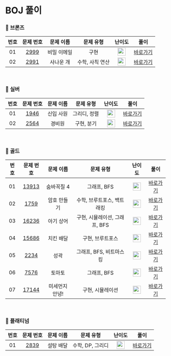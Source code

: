 # BOJ 풀이

### 🥉 <strong>브론즈</strong>

| 번호 |                  문제 번호                   |  문제 이름  |    문제 유형    |                                      난이도                                       |             풀이              |
| :--: | :------------------------------------------: | :---------: | :-------------: | :-------------------------------------------------------------------------------: | :---------------------------: |
|  01  | [2999](https://www.acmicpc.net/problem/2999) | 비밀 이메일 |      구현       | <img height="25px" width="25px" src="https://static.solved.ac/tier_small/5.svg"/> | [바로가기](./Bronze/BOJ_2999) |
|  02  | [2991](https://www.acmicpc.net/problem/2991) |  사나운 개  | 수학, 사칙 연산 | <img height="25px" width="25px" src="https://static.solved.ac/tier_small/3.svg"/> | [바로가기](./Bronze/BOJ_2991) |

<br>

### 🥈 <strong>실버</strong>

| 번호 |                  문제 번호                   | 문제 이름 |  문제 유형   |                                       난이도                                       |                풀이                 |
| :--: | :------------------------------------------: | :-------: | :----------: | :--------------------------------------------------------------------------------: | :---------------------------------: |
|  01  | [1946](https://www.acmicpc.net/problem/1946) | 신입 사원 | 그리디, 정렬 | <img height="25px" width="25px" src="https://static.solved.ac/tier_small/10.svg"/> |  [바로가기](./Silver/BOJ_1946.md)   |
|  02  | [2564](https://www.acmicpc.net/problem/2564) |  경비원   |  구현, 분기  | <img height="25px" width="25px" src="https://static.solved.ac/tier_small/10.svg"/> | [바로가기](./Silver/BOJ_2564.md.md) |

<br>

### 🥇 <strong>골드</strong>

| 번호 |                   문제 번호                    |   문제 이름    |           문제 유형           |                                       난이도                                       |                풀이                |
| :--: | :--------------------------------------------: | :------------: | :---------------------------: | :--------------------------------------------------------------------------------: | :--------------------------------: |
|  01  | [13913](https://www.acmicpc.net/problem/13913) |   숨바꼭질 4   |          그래프, BFS          | <img height="25px" width="25px" src="https://static.solved.ac/tier_small/12.svg"/> |  [바로가기](./Gold/BOJ_13913.md)   |
|  02  |  [1759](https://www.acmicpc.net/problem/1759)  |  암호 만들기   |  수학, 브루트포스, 백트래킹   | <img height="25px" width="25px" src="https://static.solved.ac/tier_small/11.svg"/> |   [바로가기](./Gold/BOJ_1759.md)   |
|  03  | [16236](https://www.acmicpc.net/problem/16236) |   아기 상어    | 구현, 시뮬레이션, 그래프, BFS | <img height="25px" width="25px" src="https://static.solved.ac/tier_small/13.svg"/> | [바로가기](./Gold/BOJ_16236.md.md) |
|  04  | [15686](https://www.acmicpc.net/problem/15686) |   치킨 배달    |       구현, 브루트포스        | <img height="25px" width="25px" src="https://static.solved.ac/tier_small/11.svg"/> |  [바로가기](./Gold/BOJ_15686.md)   |
|  05  |  [2234](https://www.acmicpc.net/problem/2234)  |      성곽      |    그래프, BFS, 비트마스킹    | <img height="25px" width="25px" src="https://static.solved.ac/tier_small/12.svg"/> |   [바로가기](./Gold/BOJ_2234.md)   |
|  06  |  [7576](https://www.acmicpc.net/problem/7576)  |     토마토     |          그래프, BFS          | <img height="25px" width="25px" src="https://static.solved.ac/tier_small/11.svg"/> |   [바로가기](./Gold/BOJ_7576.md)   |
|  07  | [17144](https://www.acmicpc.net/problem/17144) | 미세먼지 안녕! |       구현, 시뮬레이션        | <img height="25px" width="25px" src="https://static.solved.ac/tier_small/12.svg"/> |  [바로가기](./Gold/BOJ_17144.md)   |

<br>

### 💎 <strong>플래티넘</strong>

| 번호 |                  문제 번호                   | 문제 이름 |    문제 유형     |                                       난이도                                       |     풀이      |
| :--: | :------------------------------------------: | :-------: | :--------------: | :--------------------------------------------------------------------------------: | :-----------: |
|  01  | [2839](https://www.acmicpc.net/problem/2839) | 설탕 배달 | 수학, DP, 그리디 | <img height="25px" width="25px" src="https://static.solved.ac/tier_small/20.svg"/> | [바로가기](.) |
